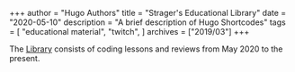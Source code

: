 +++
author = "Hugo Authors"
title = "Strager's Educational Library"
date = "2020-05-10"
description = "A brief description of Hugo Shortcodes"
tags = [
    "educational material",
    "twitch",
]
archives = ["2019/03"]
+++

The [Library](https://strager.net/videos.html) consists of coding lessons and reviews from May 2020 to the present.
<!--more-->


